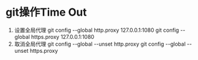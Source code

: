 # git操作Time Out
1. 设置全局代理
  git config --global http.proxy 127.0.0.1:1080
  git config --global https.proxy 127.0.0.1:1080
2. 取消全局代理
  git config --global --unset http.proxy
  git config --global --unset https.proxy
